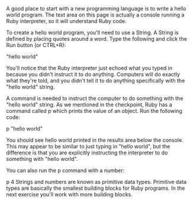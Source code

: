 A good place to start with a new programming language is to write a hello world program. The text area on this page is actually a console running a Ruby interpreter, so it will understand Ruby code.

To create a hello world program, you'll need to use a String. A String is defined by placing quotes around a word. Type the following and click the Run button (or CTRL+R):

"hello world"

You'll notice that the Ruby interpreter just echoed what you typed in because you didn't instruct it to do anything. Computers will do exactly what they're told, and you didn't tell it to do anything specifically with the "hello world" string.

A command is needed to instruct the computer to do something with the "hello world" string. As we mentioned in the checkpoint, Ruby has a command called p which prints the value of an object. Run the following code:

p "hello world"

You should see hello world printed in the results area below the console. This may appear to be similar to just typing in "hello world", but the difference is that you are explicitly instructing the interpreter to do something with "hello world".

You can also run the p command with a number:

p 4
Strings and numbers are known as primitive data types. Primitive data types are basically the smallest building blocks for Ruby programs. In the next exercise you'll work with more building blocks.